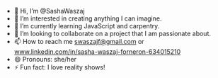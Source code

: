- 👋 Hi, I’m @SashaWaszaj
- 👀 I’m interested in creating anything I can imagine.
- 🌱 I’m currently learning JavaScript and carpentry.
- 💞️ I’m looking to collaborate on a project that I am passionate about.
- 📫 How to reach me swaszajf@gmail.com or www.linkedin.com/in/sasha-waszaj-forneron-634015210
- 😄 Pronouns: she/her
- ⚡ Fun fact: I love reality shows!

<!---
SashaWaszaj/SashaWaszaj is a ✨ special ✨ repository because its `README.md` (this file) appears on your GitHub profile.
You can click the Preview link to take a look at your changes.
--->
